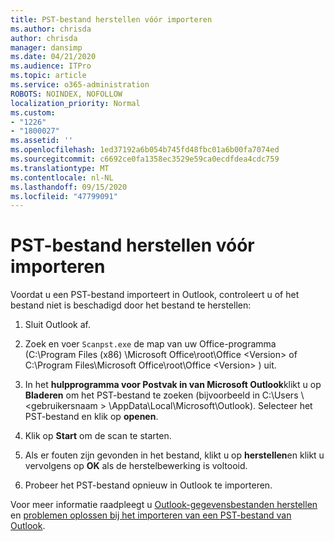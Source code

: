 ```yaml
---
title: PST-bestand herstellen vóór importeren
ms.author: chrisda
author: chrisda
manager: dansimp
ms.date: 04/21/2020
ms.audience: ITPro
ms.topic: article
ms.service: o365-administration
ROBOTS: NOINDEX, NOFOLLOW
localization_priority: Normal
ms.custom:
- "1226"
- "1800027"
ms.assetid: ''
ms.openlocfilehash: 1ed37192a6b054b745fd48fbc01a6b00fa7074ed
ms.sourcegitcommit: c6692ce0fa1358ec3529e59ca0ecdfdea4cdc759
ms.translationtype: MT
ms.contentlocale: nl-NL
ms.lasthandoff: 09/15/2020
ms.locfileid: "47799091"
---
```

# <a name="repair-pst-file-before-importing"></a>PST-bestand herstellen vóór importeren

Voordat u een PST-bestand importeert in Outlook, controleert u of het bestand niet is beschadigd door het bestand te herstellen:

1. Sluit Outlook af.

2. Zoek en voer `Scanpst.exe` de map van uw Office-programma (C:\Program Files (x86) \Microsoft Office\root\Office \<Version\> of C:\Program Files\Microsoft Office\root\Office \<Version\> ) uit.

3. In het **hulpprogramma voor Postvak in van Microsoft Outlook**klikt u op **Bladeren** om het PST-bestand te zoeken (bijvoorbeeld in C:\Users \\<gebruikersnaam \> \AppData\Local\Microsoft\Outlook). Selecteer het PST-bestand en klik op **openen**.

4. Klik op **Start** om de scan te starten.

5. Als er fouten zijn gevonden in het bestand, klikt u op **herstellen**en klikt u vervolgens op **OK** als de herstelbewerking is voltooid.

6. Probeer het PST-bestand opnieuw in Outlook te importeren.

Voor meer informatie raadpleegt u [Outlook-gegevensbestanden herstellen](https://support.office.com/article/25663bc3-11ec-4412-86c4-60458afc5253) en [problemen oplossen bij het importeren van een PST-bestand van Outlook](https://support.office.com/article/2d2e50dc-5c36-4ab2-ab50-f1be733b3d6e).
